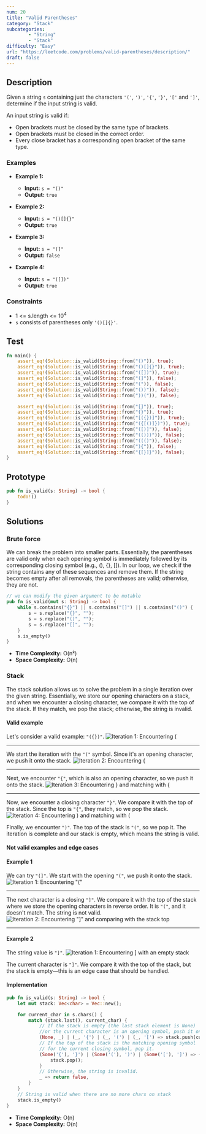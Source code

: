 ```yaml
---
num: 20
title: "Valid Parentheses"
category: "Stack"
subcategories: 
        - "String"
        - "Stack"
difficulty: "Easy"
url: "https://leetcode.com/problems/valid-parentheses/description/"
draft: false
---
```


## Description

Given a string `s` containing just the characters `'('`, `')'`, `'{'`, `'}'`, `'['` and `']'`, determine if the input string is valid.

An input string is valid if:

- Open brackets must be closed by the same type of brackets.
- Open brackets must be closed in the correct order.
- Every close bracket has a corresponding open bracket of the same type.

### Examples

- **Example 1:**
  - **Input:** `s = "()"`
  - **Output:** `true`
  
- **Example 2:**
  - **Input:** `s = "()[]{}"`
  - **Output:** `true`
  
- **Example 3:**
  - **Input:** `s = "(]"`
  - **Output:** `false`
  
- **Example 4:**
  - **Input:** `s = "([])"`
  - **Output:** `true`

### Constraints

- 1 <= s.length <= 10<sup>4</sup>
- `s` consists of parentheses only `'()[]{}'`.

## Test

```rust
fn main() {
    assert_eq!(Solution::is_valid(String::from("()")), true);
    assert_eq!(Solution::is_valid(String::from("()[]{}")), true);
    assert_eq!(Solution::is_valid(String::from("([])")), true);
    assert_eq!(Solution::is_valid(String::from("(]")), false);
    assert_eq!(Solution::is_valid(String::from("(")), false);
    assert_eq!(Solution::is_valid(String::from("())")), false);
    assert_eq!(Solution::is_valid(String::from("))(")), false);

    assert_eq!(Solution::is_valid(String::from("[]")), true);
    assert_eq!(Solution::is_valid(String::from("{}")), true);
    assert_eq!(Solution::is_valid(String::from("[({})]")), true);
    assert_eq!(Solution::is_valid(String::from("({[()]})")), true);
    assert_eq!(Solution::is_valid(String::from("([)]")), false);
    assert_eq!(Solution::is_valid(String::from("(()))")), false);
    assert_eq!(Solution::is_valid(String::from("((()")), false);
    assert_eq!(Solution::is_valid(String::from("){")), false);
    assert_eq!(Solution::is_valid(String::from("{[}]}")), false);
}
```

## Prototype

```rust
pub fn is_valid(s: String) -> bool {
    todo!()
}
```

## Solutions

### Brute force

We can break the problem into smaller parts. Essentially, the parentheses are valid only when each opening symbol is immediately followed by its corresponding closing symbol (e.g., (), {}, []). In our loop, we check if the string contains any of these sequences and remove them. If the string becomes empty after all removals, the parentheses are valid; otherwise, they are not.

```rust
// we can modify the given argument to be mutable
pub fn is_valid(mut s: String) -> bool {
    while s.contains("{}") || s.contains("[]") || s.contains("()") {
        s = s.replace("{}", "");
        s = s.replace("()", "");
        s = s.replace("[]", "");
    }
    s.is_empty()
}
```

- **Time Complexity:** O(n²)  
- **Space Complexity:** O(n)

### Stack

The stack solution allows us to solve the problem in a single iteration over the given string. Essentially, we store our opening characters on a stack, and when we encounter a closing character, we compare it with the top of the stack. If they match, we pop the stack; otherwise, the string is invalid.

#### Valid example

Let's consider a valid example: `"({})"`.
![Iteration 1: Encountering (](20-valid-parentheses-1.png "Iteration 1: Pushing ( onto the stack")  

---

We start the iteration with the `"("` symbol. Since it's an opening character, we push it onto the stack.
![Iteration 2: Encountering {](20-valid-parentheses-2.png "Iteration 2: Pushing { onto the stack")  

---

Next, we encounter `"{"`, which is also an opening character, so we push it onto the stack.
![Iteration 3: Encountering } and matching with {](20-valid-parentheses-3.png "Iteration 3: Matching } with { and popping from the stack")  

---

Now, we encounter a closing character `"}"`. We compare it with the top of the stack. Since the top is `"{"`, they match, so we pop the stack.
![Iteration 4: Encountering ) and matching with (](20-valid-parentheses-4.png "Iteration 4: Matching ) with ( and popping from the stack")  

Finally, we encounter `")"`. The top of the stack is `"("`, so we pop it. The iteration is complete and our stack is empty, which means the string is valid.

#### Not valid examples and edge cases

#### Example 1

We can try `"(]"`.
We start with the opening `"("`, we push it onto the stack.
![Iteration 1: Encountering "("](20-valid-parentheses-notvalid-1-1.png "Iteration 1: Pushing ( onto the stack")

---

The next character is a closing `"]"`. We compare it with the top of the stack where we store the opening characters in reverse order. It is `"("`, and it doesn't match. The string is not valid.
![Iteration 2: Encountering "\]" and comparing with the stack top](20-valid-parentheses-notvalid-1-2.png "Iteration 2: Comparing ] with the stack top")

---

#### Example 2

The string value is `"]"`.
![Iteration 1: Encountering \] with an empty stack](20-valid-parentheses-notvalid-2-1.png "Iteration 1: Encountering ] with an empty stack")

The current character is `"]"`. We compare it with the top of the stack, but the stack is empty—this is an edge case that should be handled.

#### Implementation

```rust
pub fn is_valid(s: String) -> bool {
    let mut stack: Vec<char> = Vec::new();

    for current_char in s.chars() {
        match (stack.last(), current_char) {
            // If the stack is empty (the last stack element is None)
            //or the current character is an opening symbol, push it onto the stack.
            (None, _) | (_, '{') | (_, '(') | (_, '[') => stack.push(current_char),
            // If the top of the stack is the matching opening symbol
            // for the current closing symbol, pop it.
            (Some('{'), '}') | (Some('('), ')') | (Some('['), ']') => {
                stack.pop();
            }
            // Otherwise, the string is invalid.
            _ => return false,
        }
    }
    // String is valid when there are no more chars on stack
    stack.is_empty()
}
```

- **Time Complexity:** O(n)  
- **Space Complexity:** O(n)
